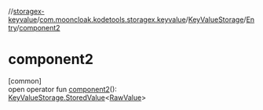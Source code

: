 //[storagex-keyvalue](../../../../index.md)/[com.mooncloak.kodetools.storagex.keyvalue](../../index.md)/[KeyValueStorage](../index.md)/[Entry](index.md)/[component2](component2.md)

# component2

[common]\
open operator fun [component2](component2.md)(): [KeyValueStorage.StoredValue](../-stored-value/index.md)&lt;[RawValue](index.md)&gt;
